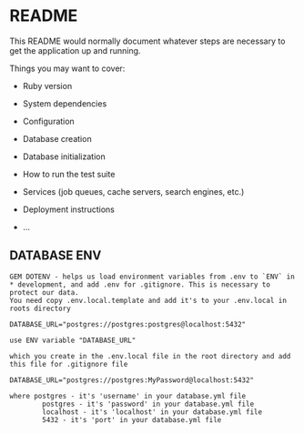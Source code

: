 # README

This README would normally document whatever steps are necessary to get the
application up and running.

Things you may want to cover:

* Ruby version

* System dependencies

* Configuration

* Database creation

* Database initialization

* How to run the test suite

* Services (job queues, cache servers, search engines, etc.)

* Deployment instructions

* ...

## DATABASE ENV
    GEM DOTENV - helps us load environment variables from .env to `ENV` in * development, and add .env for .gitignore. This is necessary to protect our data.
    You need copy .env.local.template and add it's to your .env.local in roots directory

    DATABASE_URL="postgres://postgres:postgres@localhost:5432"

    use ENV variable "DATABASE_URL" 

    which you create in the .env.local file in the root directory and add this file for .gitignore file 

    DATABASE_URL="postgres://postgres:MyPassword@localhost:5432"

    where postgres - it's 'username' in your database.yml file
            postgres - it's 'password' in your database.yml file
            localhost - it's 'localhost' in your database.yml file
            5432 - it's 'port' in your database.yml file



